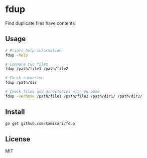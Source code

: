 fdup
====

Find duplicate files have contents

Usage
-----

```sh
# Prints help information
fdup -help
```

```sh
# Compare two files
fdup /path/file1 /path/file2
```

```sh
# Check recursive
fdup /path/dir
```

```sh
# Check files and directories with verbose
fdup -verbose /path/file1 /path/file2 /path/dir1/ /path/dir2/
```

Install
-------

```sh
go get github.com/kamisari/fdup
```

License
-------

MIT
